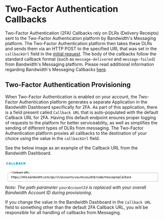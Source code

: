 # Two-Factor Authentication Callbacks
Two-Factor Authentication (2FA) Callbacks rely on DLRs (Delivery Receipts) sent to the Two-Factor Authentication platform by Bandwidth's Messaging platform. The Two-Factor Authentication platform then takes these DLRs and sends them via an HTTP POST to the specified URL that was set in the `callbackUrl` field in the [initial request](./methods/code/messaging.md). The body of the callbacks follow the standard callback format (such as `message-delivered` and `message-failed`) from Bandwidth's Messaging platform. Please read additional information regarding Bandwidth's Messaging Callbacks [here](../messaging/callbacks/messageEvents.md).

## Two-Factor Authentication Provisioning
When Two-Factor Authentication is enabled on your account, the Two-Factor Authentication platform generates a separate Application in the Bandwidth Dashboard specifically for 2FA. As part of this application, there is a field present called `Callback URL` that is auto-populated with the default Callback URL for 2FA. Having this default endpoint ensures proper logging of requests to the platform for better serviceability, as well as simplifies the sending of different types of DLRs from messaging. The Two-Factor Authentication platform proxies all callbacks to the destination of your choice using the value in the `callbackUrl` field.

See the below image as an example of the Callback URL from the Bandwidth Dashboard.<br>
<br>
![Callback URL example image](../images/mfa-callbackUrlExample.png)
<br>
*Note: The path parameter `yourAccountId` is replaced with your overall Bandwidth Account ID during provisioning.*

If you change the value in the Bandwidth Dashboard in the `Callback URL` field to something other than the default 2FA Callback URL, you will be responsible for all handling of callbacks from Messaging.
